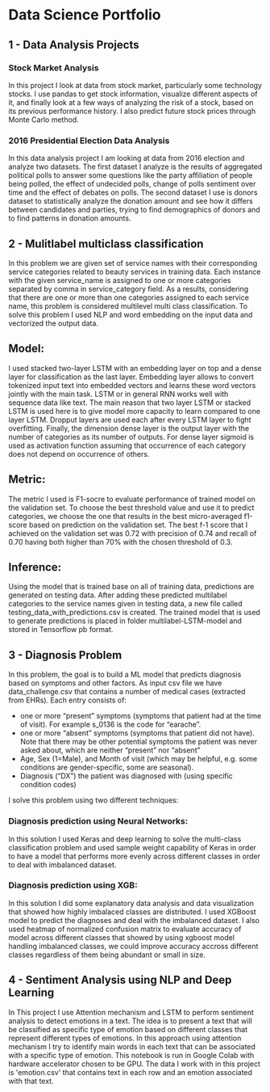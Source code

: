 # Data Science Portfolio

## 1 - Data Analysis Projects

### Stock Market Analysis

In this project I look at data from stock market, particularly some technology stocks. I use pandas to get stock information, visualize different aspects of it, and finally look at a few ways of analyzing the risk of a stock, based on its previous performance history. I also predict future stock prices through Monte Carlo method.

### 2016 Presidential Election Data Analysis

In this data analysis project I am looking at data from 2016 election and analyze two datasets. The first dataset I analyze is the results of aggregated political polls to answer some questions like the party affiliation of people being polled, the effect of undecided polls, change of polls sentiment over time and the effect of debates on polls. The second dataset I use is donors dataset to statistically analyze the donation amount and see how it differs between candidates and parties, trying to find demographics of donors and to find patterns in donation amounts.


## 2 - Mulitlabel multiclass classification

In this problem we are given set of service names with their corresponding service categories related to beauty services in training data. Each instance with the given service_name is assigned to one or more categories separated by comma in service_category field. As a results, considering that there are one or more than one categories assigned to each service name, this problem is considered multilevel multi class classification. To solve this problem I used NLP and word embedding on the input data and vectorized the output data.

## Model: 

I used stacked two-layer LSTM with an embedding layer on top and a dense layer for classification as the last layer. Embedding layer allows to convert tokenized input text into embedded vectors and learns these word vectors jointly with the main task. LSTM or in general RNN works well with sequence data like text. The main reason that two layer LSTM or stacked LSTM is used here is to give model more capacity to learn compared to one layer LSTM. Dropput layers are used each after every LSTM layer to fight overfitting. Finally, the dimension dense layer is the output layer with the number of categories as its number of outputs. For dense layer sigmoid is used as activation function assuming that occurrence of each category does not depend on occurrence of others.

## Metric:

The metric I used is F1-socre to evaluate performance of trained model on the validation set. To choose the best threshold value and use it to predict categories, we choose the one that results in the best micro-averaged f1-score based on prediction on the validation set. The best f-1 score that I achieved on the validation set was 0.72 with precision of 0.74 and recall of 0.70 having both higher than 70% with the chosen threshold of 0.3.

## Inference:

Using the model that is trained base on all of training data, predictions are generated on testing data. After adding these predicted multilabel categories to the service names given in testing data, a new file called testing_data_with_predictions.csv is created. The trained model that is used to generate predictions is placed in folder multilabel-LSTM-model and stored in Tensorflow pb format.


## 3 - Diagnosis Problem

In this problem, the goal is to build a ML model that predicts diagnosis based on symptoms and other factors. As input csv file we have data_challenge.csv that contains a number of medical cases (extracted from EHRs). Each entry consists of:

- one or more “present” symptoms (symptoms that patient had at the time of visit). For example s_0136 is the code for “earache”.
- one or more “absent” symptoms (symptoms that patient did not have). Note that there may be other potential symptoms the patient was never asked about, which are neither “present” nor “absent”
- Age, Sex (1=Male), and Month of visit (which may be helpful, e.g. some conditions are gender-specific, some are seasonal).
- Diagnosis (“DX”) the patient was diagnosed with (using specific condition codes)

I solve this problem using two different techniques:

### Diagnosis prediction using Neural Networks:

In this solution I used Keras and deep learning to solve the multi-class classification problem and used sample weight capability of Keras in order to have a model that performs more evenly across different classes in order to deal with imbalanced dataset.

### Diagnosis prediction using XGB:

In this solution I did some explanatory data analysis and data visualization that showed how highly imbalaced classes are distributed. I used XGBoost model to predict the diagnoses and deal with the imbalanced dataset. I also used heatmap of normalized confusion matrix to evaluate accuracy of model across different classes that showed by using xgboost model handling imbalanced classes, we could improve accuracy accross different classes regardless of them being abundant or small in size.

## 4 - Sentiment Analysis using NLP and Deep Learning

In This project I use Attention mechanism and LSTM to perform sentiment analysis to detect emotions in a text. The idea is to present a text that will be classified as specific type of emotion based on different classes that represent different types of emotions. In this approach using attention mechanism I try to identify main words in each text that can be associated with a specific type of emotion. This notebook is run in Google Colab with hardware accelerator chosen to be GPU. The data I work with in this project is 'emotion.csv' that contains text in each row and an emotion associated with that text.